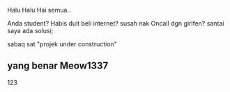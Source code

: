 Halu Halu Hai semua..

Anda student? Habis duit beli internet? susah nak Oncall dgn girlfen? 
santai saya ada solusi;

sabaq sat "projek under construction"

yang benar
Meow1337
--------


123
